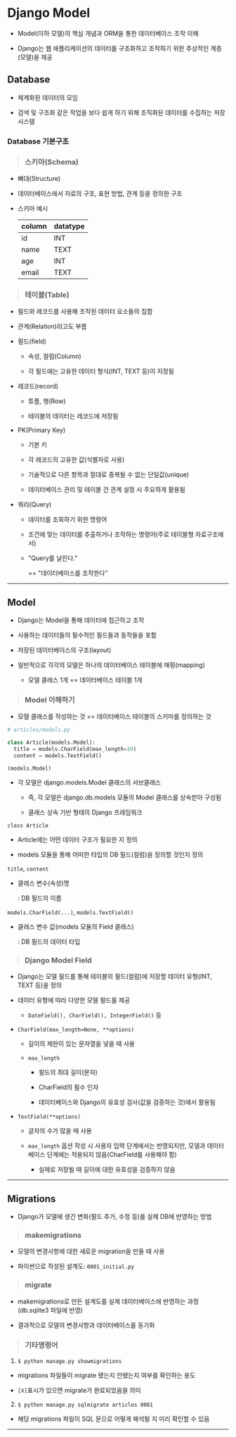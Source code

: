 # Django Model

- Model(이하 모델)의 핵심 개념과 ORM을 통한 데이터베이스 조작 이해

- Django는 웹 애플리케이션의 데이터를 구조화하고 조작하기 위한 추상적인 계층(모델)을 제공

## Database

- 체계화된 데이터의 모임
  
- 검색 및 구조화 같은 작업을 보다 쉽게 하기 위해 조직화된 데이터를 수집하는 저장 시스템
  
### Database 기본구조

> ### 스키마(Schema)

- 뼈대(Structure)
  
- 데이터베이스에서 자료의 구조, 표현 방법, 관계 등을 정의한 구조

- 스키마 예시

  | column | datatype |
  | ------ | -------- |
  | id     | INT      |
  | name   | TEXT     |
  | age    | INT      |
  | email  | TEXT     |

> ### 테이블(Table)

- 필드와 레코드를 사용해 조작된 데이터 요소들의 집합
  
- 관계(Relation)라고도 부름

- 필드(field)
  
  - 속성, 컬럼(Column)
    
  - 각 필드에는 고유한 데이터 형식(INT, TEXT 등)이 지정됨

- 레코드(record)
  
  - 튜플, 행(Row)
    
  - 테이블의 데이터는 레코드에 저장됨
    
- PK(Primary Key)
  
  - 기본 키
    
  - 각 레코드의 고유한 값(식별자로 사용)
    
  - 기술적으로 다른 항목과 절대로 중복될 수 없는 단일값(unique)
    
  - 데이터베이스 관리 및 테이블 간 관계 설정 시 주요하게 활용됨

- 쿼리(Query)
  
  - 데이터를 조회하기 위한 명령어
    
  - 조건에 맞는 데이터를 추출하거나 조작하는 명령어(주로 테이블형 자료구조에서)
    
  - "Query를 날린다." 
  
    == "데이터베이스를 조작한다"

---

## Model

- Django는 Model을 통해 데이터에 접근하고 조작
  
- 사용하는 데이터들의 필수적인 필드들과 동작들을 포함
  
- 저장된 데이터베이스의 구조(layout)
  
- 일반적으로 각각의 모델은 하나의 데이터베이스 테이블에 매핑(mapping)
  
  - 모델 클래스 1개 == 데이터베이스 테이블 1개

> ### Model 이해하기

- 모델 클래스를 작성하는 것 == 데이터베이스 테이블의 스키마를 정의하는 것

```python
# articles/models.py

class Article(models.Model):
  title = models.CharField(max_length=10)
  content = models.TextField()
```

`(models.Model)`

- 각 모델은 django.models.Model 클래스의 서브클래스

  - 즉, 각 모델은 django.db.models 모듈의 Model 클래스를 상속받아 구성됨

  - 클래스 상속 기반 형태의 Django 프레임워크

`class Article`

- Article에는 어떤 데이터 구조가 필요한 지 정의

- models 모듈을 통해 어떠한 타입의 DB 필드(컬럼)을 정의할 것인지 정의

`title`, `content`

- 클래스 변수(속성)명

  : DB 필드의 이름

`models.CharField(...)`, `models.TextField()`

- 클래스 변수 값(models 모듈의 Field 클래스)

  : DB 필드의 데이터 타입

> ### Django Model Field

- Django는 모델 필드를 통해 테이블의 필드(컬럼)에 저장할 데이터 유형(INT, TEXT 등)을 정의
  
- 데이터 유형에 따라 다양한 모델 필드를 제공
  
  - `DateField(), CharField(), IntegerField()` 등

- `CharField(max_length=None, **options)`
  
  - 길이의 제한이 있는 문자열을 넣을 때 사용
    
  - `max_length`
    
    - 필드의 최대 길이(문자)
      
    - CharField의 필수 인자
      
    - 데이터베이스와 Django의 유효성 검사(값을 검증하는 것)에서 활용됨
      
- `TextField(**options)`
  
  - 글자의 수가 많을 때 사용
    
  - `max_length` 옵션 작성 시 사용자 입력 단계에서는 반영되지만, 모델과 데이터베이스 단계에는 적용되지 않음(CharField를 사용해야 함)
    
    - 실제로 저장될 때 길이에 대한 유효성을 검증하지 않음

---

## Migrations

- Django가 모델에 생긴 변화(필드 추가, 수정 등)를 실제 DB에 반영하는 방법

> ### makemigrations

- 모델의 변경사항에 대한 새로운 migration을 만들 때 사용

- 파이썬으로 작성된 설계도: `0001_initial.py`

> ### migrate

- makemigrations로 만든 설계도를 실제 데이터베이스에 반영하는 과정(db.sqlite3 파일에 반영)

- 결과적으로 모델의 변경사항과 데이터베이스를 동기화

> ### 기타명령어

1. `$ python manage.py showmigrations`

  - migrations 파일들이 migrate 됐는지 안됐는지 여부를 확인하는 용도

  - `[X]`표시가 있으면 migrate가 완료되었음을 의미

2. `$ python manage.py sqlmigrate articles 0001`

  - 해당 migrations 파일이 SQL 문으로 어떻게 해석될 지 미리 확인할 수 있음

---